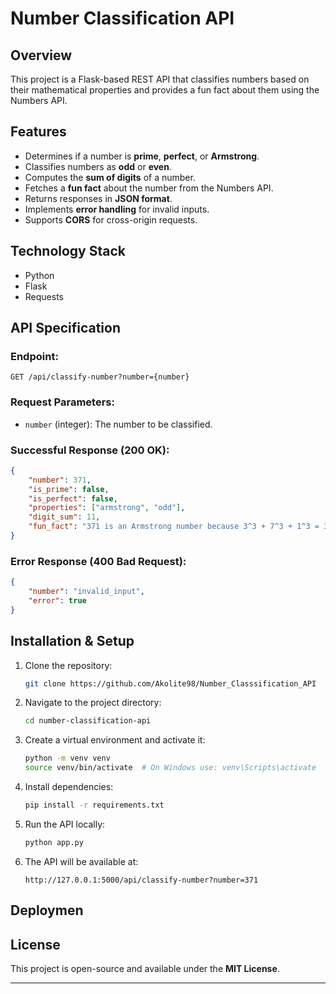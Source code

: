# Number Classification API

## Overview
This project is a Flask-based REST API that classifies numbers based on their mathematical properties and provides a fun fact about them using the Numbers API.

## Features
- Determines if a number is **prime**, **perfect**, or **Armstrong**.
- Classifies numbers as **odd** or **even**.
- Computes the **sum of digits** of a number.
- Fetches a **fun fact** about the number from the Numbers API.
- Returns responses in **JSON format**.
- Implements **error handling** for invalid inputs.
- Supports **CORS** for cross-origin requests.

## Technology Stack
- Python
- Flask
- Requests

## API Specification

### **Endpoint:**
```
GET /api/classify-number?number={number}
```

### **Request Parameters:**
- `number` (integer): The number to be classified.

### **Successful Response (200 OK):**
```json
{
    "number": 371,
    "is_prime": false,
    "is_perfect": false,
    "properties": ["armstrong", "odd"],
    "digit_sum": 11,
    "fun_fact": "371 is an Armstrong number because 3^3 + 7^3 + 1^3 = 371"
}
```

### **Error Response (400 Bad Request):**
```json
{
    "number": "invalid_input",
    "error": true
}
```

## Installation & Setup
1. Clone the repository:
   ```sh
   git clone https://github.com/Akolite98/Number_Classsification_API
   
2. Navigate to the project directory:
   ```sh
   cd number-classification-api
   ```
3. Create a virtual environment and activate it:
   ```sh
   python -m venv venv
   source venv/bin/activate  # On Windows use: venv\Scripts\activate
   ```
4. Install dependencies:
   ```sh
   pip install -r requirements.txt
   ```
5. Run the API locally:
   ```sh
   python app.py
   ```
6. The API will be available at:
   ```
   http://127.0.0.1:5000/api/classify-number?number=371
   ```

## Deploymen
## License
This project is open-source and available under the **MIT License**.

---
